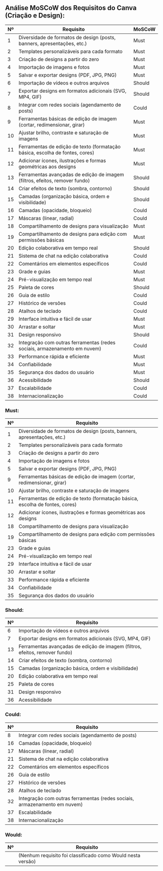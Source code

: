 ## Análise MoSCoW dos Requisitos do Canva (Criação e Design):

|Nº|Requisito|MoSCoW|
|--|---------|------|
| 1 | Diversidade de formatos de design (posts, banners, apresentações, etc.) | Must |
| 2 | Templates personalizáveis para cada formato | Must |
| 3 | Criação de designs a partir do zero | Must |
| 4 | Importação de imagens e fotos | Must |
| 5 | Salvar e exportar designs (PDF, JPG, PNG) | Must |
| 6 | Importação de vídeos e outros arquivos | Should |
| 7 | Exportar designs em formatos adicionais (SVG, MP4, GIF) | Should |
| 8 | Integrar com redes sociais (agendamento de posts) | Could |
| 9 | Ferramentas básicas de edição de imagem (cortar, redimensionar, girar) | Must |
| 10 | Ajustar brilho, contraste e saturação de imagens | Must |
| 11 | Ferramentas de edição de texto (formatação básica, escolha de fontes, cores) | Must |
| 12 | Adicionar ícones, ilustrações e formas geométricas aos designs | Must |
| 13 | Ferramentas avançadas de edição de imagem (filtros, efeitos, remover fundo) | Should |
| 14 | Criar efeitos de texto (sombra, contorno) | Should |
| 15 | Camadas (organização básica, ordem e visibilidade) | Should |
| 16 | Camadas (opacidade, bloqueio) | Could |
| 17 | Máscaras (linear, radial) | Could |
| 18 | Compartilhamento de designs para visualização | Must |
| 19 | Compartilhamento de designs para edição com permissões básicas | Must |
| 20 | Edição colaborativa em tempo real  | Should |
| 21 | Sistema de chat na edição colaborativa | Could |
| 22 | Comentários em elementos específicos | Could |
| 23 | Grade e guias  | Must |
| 24 | Pré-visualização em tempo real | Must |
| 25 | Paleta de cores | Should |
| 26 | Guia de estilo | Could |
| 27 | Histórico de versões | Could |
| 28 | Atalhos de teclado | Could |
| 29 | Interface intuitiva e fácil de usar | Must |
| 30 | Arrastar e soltar | Must |
| 31 | Design responsivo  | Should |
| 32 | Integração com outras ferramentas (redes sociais, armazenamento em nuvem) | Could |
| 33 | Performance rápida e eficiente | Must |
| 34 | Confiabilidade | Must |
| 35 | Segurança dos dados do usuário | Must |
| 36 | Acessibilidade | Should |
| 37 | Escalabilidade | Could |
| 38 | Internacionalização | Could |


### Must:

|Nº|Requisito|
|--|---------|
| 1 | Diversidade de formatos de design (posts, banners, apresentações, etc.) |
| 2 | Templates personalizáveis para cada formato | 
| 3 | Criação de designs a partir do zero | 
| 4 | Importação de imagens e fotos | 
| 5 | Salvar e exportar designs (PDF, JPG, PNG) | 
| 9 | Ferramentas básicas de edição de imagem (cortar, redimensionar, girar) | 
| 10 | Ajustar brilho, contraste e saturação de imagens | 
| 11 | Ferramentas de edição de texto (formatação básica, escolha de fontes, cores) | 
| 12 | Adicionar ícones, ilustrações e formas geométricas aos designs | 
| 18 | Compartilhamento de designs para visualização | 
| 19 | Compartilhamento de designs para edição com permissões básicas |
| 23 | Grade e guias  | 
| 24 | Pré-visualização em tempo real | 
| 29 | Interface intuitiva e fácil de usar | 
| 30 | Arrastar e soltar |
| 33 | Performance rápida e eficiente |
| 34 | Confiabilidade | 
| 35 | Segurança dos dados do usuário | 

### Should:

|Nº|Requisito|
|--|---------|
| 6 | Importação de vídeos e outros arquivos | 
| 7 | Exportar designs em formatos adicionais (SVG, MP4, GIF) | 
| 13 | Ferramentas avançadas de edição de imagem (filtros, efeitos, remover fundo) |
| 14 | Criar efeitos de texto (sombra, contorno) | 
| 15 | Camadas (organização básica, ordem e visibilidade) |
| 20 | Edição colaborativa em tempo real  | 
| 25 | Paleta de cores | 
| 31 | Design responsivo  |
| 36 | Acessibilidade | 

### Could:

|Nº|Requisito|
|--|---------|
| 8 | Integrar com redes sociais (agendamento de posts) |
| 16 | Camadas (opacidade, bloqueio) | 
| 17 | Máscaras (linear, radial) |
| 21 | Sistema de chat na edição colaborativa |
| 22 | Comentários em elementos específicos |
| 26 | Guia de estilo |
| 27 | Histórico de versões | 
| 28 | Atalhos de teclado | 
| 32 | Integração com outras ferramentas (redes sociais, armazenamento em nuvem) | 
| 37 | Escalabilidade |
| 38 | Internacionalização | 

### Would:

|Nº|Requisito|
|--|---------|
|  |  (Nenhum requisito foi classificado como Would nesta versão) |  
